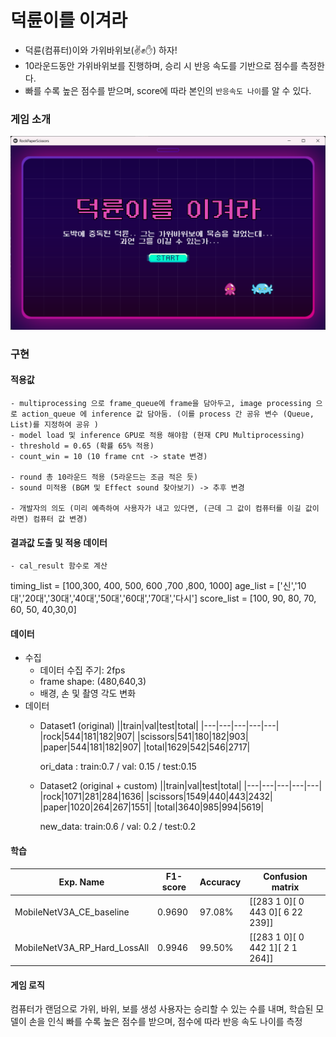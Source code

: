 # 덕륜이를 이겨라
- 덕륜(컴퓨터)이와 가위바위보(✌️✊✋) 하자!
- 10라운드동안 가위바위보를 진행하며, 승리 시 반응 속도를 기반으로 점수를 측정한다.
- 빠를 수록 높은 점수를 받으며, score에 따라 본인의 `반응속도 나이`를 알 수 있다.
 
### 게임 소개
<img src="main_screen.png">

### 구현
#### 적용값
    - multiprocessing 으로 frame_queue에 frame을 담아두고, image processing 으로 action_queue 에 inference 값 담아둠. (이를 process 간 공유 변수 (Queue, List)를 지정하여 공유 )
    - model load 및 inference GPU로 적용 해야함 (현재 CPU Multiprocessing)
    - threshold = 0.65 (확률 65% 적용)
    - count_win = 10 (10 frame cnt -> state 변경)

    - round 총 10라운드 적용 (5라운드는 조금 적은 듯)
    - sound 미적용 (BGM 및 Effect sound 찾아보기) -> 추후 변경

    - 개발자의 의도 (미리 예측하여 사용자가 내고 있다면, (근데 그 값이 컴퓨터를 이길 값이라면) 컴퓨터 값 변경)


#### 결과값 도출 및 적용 데이터

    - cal_result 함수로 계산

 timing_list = [100,300, 400, 500, 600 ,700 ,800, 1000]
 age_list = ['신','10대','20대','30대','40대','50대','60대','70대','다시']
 score_list = [100, 90, 80, 70, 60, 50, 40,30,0]

#### 데이터
- 수집
    - 데이터 수집 주기: 2fps
    - frame shape: (480,640,3)
    - 배경, 손 및 촬영 각도 변화
- 데이터
    - Dataset1 (original)
        ||train|val|test|total|
        |---|---|---|---|---|
        |rock|544|181|182|907|
        |scissors|541|180|182|903|
        |paper|544|181|182|907|
        |total|1629|542|546|2717|
        
        ori_data : train:0.7 / val: 0.15 / test:0.15

    - Dataset2 (original + custom)
        ||train|val|test|total|
        |---|---|---|---|---|
        |rock|1071|281|284|1636|
        |scissors|1549|440|443|2432|
        |paper|1020|264|267|1551|
        |total|3640|985|994|5619|
    
        new_data:  train:0.6 / val: 0.2 / test:0.2

#### 학습

|Exp. Name|F1-score|Accuracy|Confusion matrix|
|---|---|---|---|
|MobileNetV3A_CE_baseline|0.9690|97.08%|[[283   1   0][  0 443   0][  6  22 239]]|
|MobileNetV3A_RP_Hard_LossAll|0.9946|99.50%|[[283   1   0][  0 442   1][  2   1 264]]|


#### 게임 로직
컴퓨터가 랜덤으로 가위, 바위, 보를 생성
사용자는 승리할 수 있는 수를 내며, 학습된 모델이 손을 인식
빠를 수록 높은 점수를 받으며, 점수에 따라 반응 속도 나이를 측정
